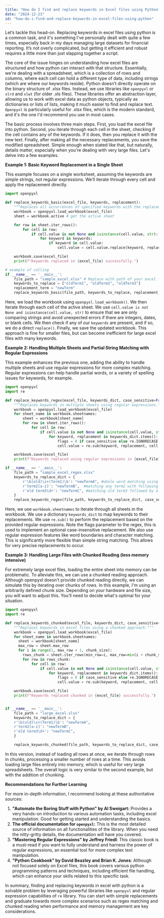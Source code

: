 ```yaml
---
title: "How do I find and replace keywords in Excel files using Python?"
date: "2024-12-23"
id: "how-do-i-find-and-replace-keywords-in-excel-files-using-python"
---
```


Let’s tackle this head-on. Replacing keywords in excel files using python is a common task, and it's something I've personally dealt with quite a few times, especially back in my days managing large datasets for financial reporting. It’s not overly complicated, but getting it efficient and robust requires a little more than just slapping together a script.

The core of the issue hinges on understanding how excel files are structured and how python can interact with that structure. Essentially, we're dealing with a spreadsheet, which is a collection of rows and columns, where each cell can hold a different type of data, including strings (which are where our keywords reside). Python doesn’t directly operate on the binary structure of .xlsx files. Instead, we use libraries like `openpyxl` or `xlrd` and `xlwt` (for older .xls files). These libraries offer an abstraction layer, allowing us to work with excel data as python objects, typically as dictionaries or lists of lists, making it much easier to find and replace text. `Openpyxl` is particularly useful for .xlsx files, which is the modern standard, and it's the one I'd recommend you use in most cases.

The basic process involves three main steps. First, you load the excel file into python. Second, you iterate through each cell in the sheet, checking if the cell contains any of the keywords. If it does, then you replace it with the new text. Finally, after making all the necessary replacements, you save the modified spreadsheet. Simple enough when stated like that, but naturally, details matter, especially when you're dealing with very large files. Let's delve into a few examples.

**Example 1: Basic Keyword Replacement in a Single Sheet**

This example focuses on a single worksheet, assuming the keywords are simple strings, not regular expressions. We’ll iterate through every cell and apply the replacement directly.

```python
import openpyxl

def replace_keywords_basic(excel_file, keywords, replacement):
    """Replaces all occurrences of specified keywords with the replacement string in a given excel file."""
    workbook = openpyxl.load_workbook(excel_file)
    sheet = workbook.active # get the active sheet

    for row in sheet.iter_rows():
        for cell in row:
            if cell.value is not None and isinstance(cell.value, str): # ensure we're working with text only.
                for keyword in keywords:
                    if keyword in cell.value:
                        cell.value = cell.value.replace(keyword, replacement)

    workbook.save(excel_file)
    print(f"Keywords replaced in {excel_file} successfully.")

# example of calling
if __name__ == '__main__':
    file_path = "sample_excel.xlsx" # Replace with path of your excel file.
    keywords_to_replace = ["oldTerm1", "oldTerm2", "oldTerm3"]
    replacement_term = "newTerm"
    replace_keywords_basic(file_path, keywords_to_replace, replacement_term)
```

Here, we load the workbook using `openpyxl.load_workbook()`. We then iterate through each cell of the active sheet. We use `cell.value is not None and isinstance(cell.value, str)` to ensure that we are only comparing strings and avoid unexpected errors if there are integers, dates, or blank cells. We then check if any of our `keywords` are present, and if so, we do a direct `replace()`. Finally, we save the updated workbook. This approach is fine for smaller files, but can become inefficient for large excel files with many keywords.

**Example 2: Handling Multiple Sheets and Partial String Matching with Regular Expressions**

This example enhances the previous one, adding the ability to handle multiple sheets and use regular expressions for more complex matching. Regular expressions can help handle partial words, or a variety of spelling issues for keywords, for example.

```python
import openpyxl
import re

def replace_keywords_regex(excel_file, keywords_dict, case_sensitive=False):
    """Replaces keywords in multiple sheets using regular expressions."""
    workbook = openpyxl.load_workbook(excel_file)
    for sheet_name in workbook.sheetnames:
        sheet = workbook[sheet_name]
        for row in sheet.iter_rows():
            for cell in row:
                if cell.value is not None and isinstance(cell.value, str):
                    for keyword, replacement in keywords_dict.items():
                        flags = 0 if case_sensitive else re.IGNORECASE # handling case sensitivity for regex
                        cell.value = re.sub(keyword, replacement, cell.value, flags=flags)

    workbook.save(excel_file)
    print(f"Keywords replaced using regular expressions in {excel_file} successfully.")

if __name__ == '__main__':
    file_path = "sample_excel_regex.xlsx"
    keywords_to_replace_dict = {
        r'\b(old)\s+(Term1)\b': "newTermA", #whole word matching using word boundaries '\b'
        r'term2[a-z]': "newTermB",  #matching any term2 with following characters
        r'old term3\d+': "newTermC", #matching old term3 followed by a digit.
    }
    replace_keywords_regex(file_path, keywords_to_replace_dict, case_sensitive=False)
```

Here, we use `workbook.sheetnames` to iterate through all sheets in the workbook. We use a dictionary `keywords_dict` to map keywords to their replacements. We use `re.sub()` to perform the replacement based on the provided regular expressions. Note the flags parameter to the regex, this is used to implement an optional case-insensitive replacement. We also use regular expression features like word boundaries and character matching. This is significantly more flexible than simple string matching. This allows for very precise replacements to occur.

**Example 3: Handling Large Files with Chunked Reading (less memory intensive)**

For extremely large excel files, loading the entire sheet into memory can be problematic. To alleviate this, we can use a chunked reading approach. Although openpyxl doesn't provide chunked reading directly, we can simulate this by iterating over chunks of rows. In this example, I'm using an arbitrarily defined chunk size. Depending on your hardware and file size, you will want to adjust this. You’ll need to decide what's optimal for your situation.

```python
import openpyxl
import re

def replace_keywords_chunked(excel_file, keywords_dict, case_sensitive=False, chunk_size=1000):
    """Replaces keywords in excel files using a chunked approach."""
    workbook = openpyxl.load_workbook(excel_file)
    for sheet_name in workbook.sheetnames:
      sheet = workbook[sheet_name]
      max_row = sheet.max_row
      for i in range(1, max_row + 1, chunk_size):
        rows_chunk = sheet.iter_rows(min_row=i, max_row=min(i + chunk_size - 1, max_row))
        for row in rows_chunk:
            for cell in row:
                if cell.value is not None and isinstance(cell.value, str):
                    for keyword, replacement in keywords_dict.items():
                        flags = 0 if case_sensitive else re.IGNORECASE # handling case sensitivity for regex
                        cell.value = re.sub(keyword, replacement, cell.value, flags=flags)

    workbook.save(excel_file)
    print(f"Keywords replaced chunked in {excel_file} successfully.")


if __name__ == '__main__':
    file_path = "large_excel.xlsx"
    keywords_to_replace_dict = {
    r'\b(old)\s+(Term1)\b': "newTermA",
    r'term2[a-z]': "newTermB",
    r'old term3\d+': "newTermC",
    }

    replace_keywords_chunked(file_path, keywords_to_replace_dict, case_sensitive=False)
```

In this version, instead of loading all rows at once, we iterate through rows in chunks, processing a smaller number of rows at a time. This avoids loading large files entirely into memory, which is useful for very large spreadsheets. The overall logic is very similar to the second example, but with the addition of chunking.

**Recommendations for Further Learning**

For more in-depth information, I recommend looking at these authoritative sources:

1.  **"Automate the Boring Stuff with Python" by Al Sweigart:** Provides a very hands-on introduction to various automation tasks, including excel manipulation. Good for getting started and understanding the basics.
2.  **The official documentation for `openpyxl`:** This is the most detailed source of information on all functionalities of the library. When you need the nitty-gritty details, the documentation will have you covered.
3. **"Mastering Regular Expressions" by Jeffrey Friedl**: This classic book is a must-read if you want to fully understand and harness the power of regular expressions, an essential tool for more complex text manipulation.
4. **"Python Cookbook" by David Beazley and Brian K. Jones**: Although not focused solely on Excel files, this book covers various python programming patterns and techniques, including efficient file handling, which can enhance your skills related to this specific task.

In summary, finding and replacing keywords in excel with python is a solvable problem by leveraging powerful libraries like `openpyxl` and regular expression capabilities of `re` library. You can start with simple replacements and graduate towards more complex scenarios such as regex matching and chunked reading when performance and memory management are key considerations.
